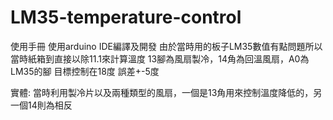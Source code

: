 # LM35-temperature-control

使用手冊 使用arduino IDE編譯及開發
由於當時用的板子LM35數值有點問題所以當時紙箱到直接以除11.1來計算溫度
13腳為風扇製冷，14角為回溫風扇，A0為LM35的腳
目標控制在18度 誤差+-5度

實體:
當時利用製冷片以及兩種類型的風扇，一個是13角用來控制溫度降低的，另一個14則為相反
